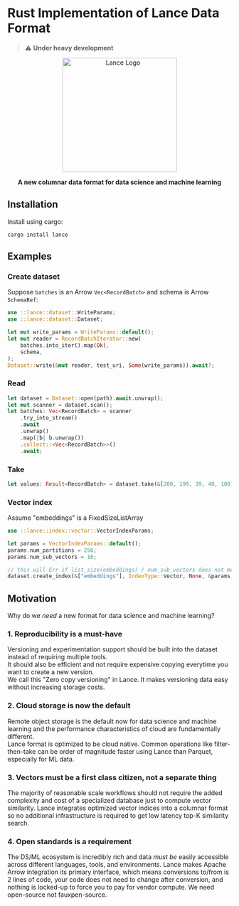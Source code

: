 # Rust Implementation of Lance Data Format

> :warning: **Under heavy development**

<div align="center">
<p align="center">

<img width="257" alt="Lance Logo" src="https://user-images.githubusercontent.com/917119/199353423-d3e202f7-0269-411d-8ff2-e747e419e492.png">

**A new columnar data format for data science and machine learning**
</p></div>

## Installation

Install using cargo:

```shell
cargo install lance
```

## Examples

### Create dataset

Suppose `batches` is an Arrow `Vec<RecordBatch>` and schema is Arrow `SchemaRef`:

```rust
use ::lance::dataset::WriteParams;
use ::lance::dataset::Dataset;

let mut write_params = WriteParams::default();
let mut reader = RecordBatchIterator::new(
    batches.into_iter().map(Ok),
    schema,
);
Dataset::write(&mut reader, test_uri, Some(write_params)).await?;
```

### Read

```rust
let dataset = Dataset::open(path).await.unwrap();
let mut scanner = dataset.scan();
let batches: Vec<RecordBatch> = scanner
    .try_into_stream()
    .await
    .unwrap()
    .map(|b| b.unwrap())
    .collect::<Vec<RecordBatch>>()
    .await;
```

### Take

```rust
let values: Result<RecordBatch> = dataset.take(&[200, 199, 39, 40, 100], &projection).await;
```

### Vector index

Assume "embeddings" is a FixedSizeListArray<f32>
```rust
use ::lance::index::vector::VectorIndexParams;

let params = VectorIndexParams::default();
params.num_partitions = 256;
params.num_sub_vectors = 16;

// this will Err if list_size(embeddings) / num_sub_vectors does not meet simd alignment
dataset.create_index(&["embeddings"], IndexType::Vector, None, &params, true).await;
```

## Motivation

Why do we *need* a new format for data science and machine learning?

### 1. Reproducibility is a must-have

Versioning and experimentation support should be built into the dataset instead of requiring multiple tools.<br/>
It should also be efficient and not require expensive copying everytime you want to create a new version.<br/>
We call this "Zero copy versioning" in Lance. It makes versioning data easy without increasing storage costs.

### 2. Cloud storage is now the default

Remote object storage is the default now for data science and machine learning and the performance characteristics of cloud are fundamentally different.<br/>
Lance format is optimized to be cloud native. Common operations like filter-then-take can be order of magnitude faster
using Lance than Parquet, especially for ML data.

### 3. Vectors must be a first class citizen, not a separate thing

The majority of reasonable scale workflows should not require the added complexity and cost of a
specialized database just to compute vector similarity. Lance integrates optimized vector indices
into a columnar format so no additional infrastructure is required to get low latency top-K similarity search.

### 4. Open standards is a requirement

The DS/ML ecosystem is incredibly rich and data *must be* easily accessible across different languages, tools, and environments.
Lance makes Apache Arrow integration its primary interface, which means conversions to/from is 2 lines of code, your
code does not need to change after conversion, and nothing is locked-up to force you to pay for vendor compute.
We need open-source not fauxpen-source.

